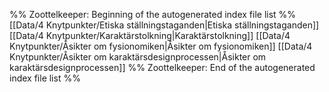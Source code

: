 %% Zoottelkeeper: Beginning of the autogenerated index file list  %%
 [[Data/4 Knytpunkter/Etiska ställningstaganden|Etiska ställningstaganden]]
 [[Data/4 Knytpunkter/Karaktärstolkning|Karaktärstolkning]]
 [[Data/4 Knytpunkter/Åsikter om fysionomiken|Åsikter om fysionomiken]]
 [[Data/4 Knytpunkter/Åsikter om karaktärsdesignprocessen|Åsikter om karaktärsdesignprocessen]]
%% Zoottelkeeper: End of the autogenerated index file list  %%
